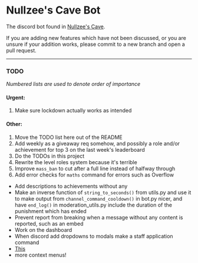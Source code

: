 # Nullzee's Cave Bot

The discord bot found in [Nullzee's Cave](https://discord.com/invite/nullzee).

If you are adding new features which have not been discussed, or you are unsure if your addition works, please commit to a new branch and open a pull request.

---

### TODO

*Numbered lists are used to denote order of importance*

#### Urgent:

1. Make sure lockdown actually works as intended

#### Other:

1. Move the TODO list here out of the README
2. Add weekly as a giveaway req somehow, and possibly a role and/or achievement for top 3 on the last week's leaderboard
3. Do the TODOs in this project
4. Rewrite the level roles system because it's terrible
5. Improve `mass_ban` to cut after a full line instead of halfway through
7. Add error checks for `maths` command for errors such as Overflow

- Add descriptions to achievements without any
- Make an inverse function of `string_to_seconds()` from utils.py and use it to make output from `channel_command_cooldown()` in bot.py nicer, and have `end_log()` in moderation_utils.py include the duration of the punishment which has ended
- Prevent report from breaking when a message without any content is reported, such as an embed
- Work on the dashboard
- When discord add dropdowns to modals make a staff application command
- [This](https://canary.discord.com/channels/667953033929293855/708924416028966922/981643060838543410)
- more context menus!

